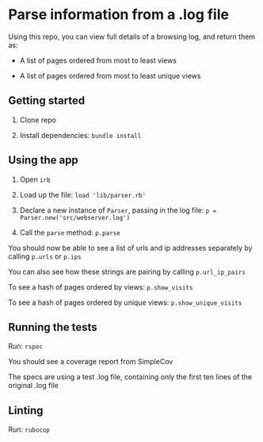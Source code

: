 # Parse information from a .log file

Using this repo, you can view full details of a browsing log, and return them as:

- A list of pages ordered from most to least views

- A list of pages ordered from most to least unique views

## Getting started

1. Clone repo

2. Install dependencies: `bundle install`

## Using the app

1. Open `irb`

2. Load up the file: `load 'lib/parser.rb'`

3. Declare a new instance of `Parser`, passing in the log file: `p = Parser.new('src/webserver.log')`

4. Call the `parse` method: `p.parse`

You should now be able to see a list of urls and ip addresses separately by calling `p.urls` or `p.ips`

You can also see how these strings are pairing by calling `p.url_ip_pairs`

To see a hash of pages ordered by views: `p.show_visits`

To see a hash of pages ordered by unique views: `p.show_unique_visits`

## Running the tests

Run: `rspec`

You should see a coverage report from SimpleCov

The specs are using a test .log file, containing only the first ten lines of the original .log file

## Linting

Run: `rubocop`
